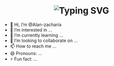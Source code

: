   <h1 align="center">
          <img src="https://readme-typing-svg.herokuapp.com/?font=Righteous&size=35&center=true&vCenter=true&width=500&height=70&duration=4000&lines=Hi+There!+👋;+I'm+Pedro+Muniz!;" alt="Typing SVG"  />
        </h1>


- 👋 Hi, I’m @Alan-zacharia
- 👀 I’m interested in ...
- 🌱 I’m currently learning ...
- 💞️ I’m looking to collaborate on ...
- 📫 How to reach me ...
- 😄 Pronouns: ...
- ⚡ Fun fact: ...

<!---
Alan-zacharia/Alan-zacharia is a ✨ special ✨ repository because its `README.md` (this file) appears on your GitHub profile.
You can click the Preview link to take a look at your changes.
--->
